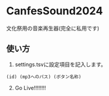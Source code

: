 # CanfesSound2024

文化祭用の音楽再生器(完全に私用です)

## 使い方
1. settings.tsvに設定項目を記入します。

```tsv
(id) (mp3へのパス) (ボタン名称)
```

2. Go Live!!!!!!!!